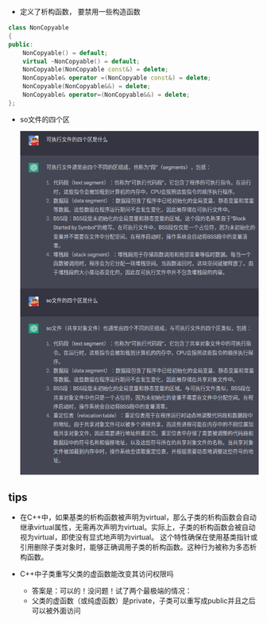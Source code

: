 
- 定义了析构函数， 要禁用一些构造函数

```c++
class NonCopyable
{
public:
    NonCopyable() = default;
    virtual ~NonCopyable() = default;
    NonCopyable(NonCopyable const&) = delete;
    NonCopyable& operator =(NonCopyable const&) = delete;
    NonCopyable(NonCopyable&&) = delete;
    NonCopyable& operator=(NonCopyable&&) = delete;
};


```

- so文件的四个区

  ![image-20230425155029028](image/image-20230425155029028.png)

## tips
- 在C++中，如果基类的析构函数被声明为virtual，那么子类的析构函数会自动继承virtual属性，无需再次声明为virtual。实际上，子类的析构函数会被自动视为virtual，即使没有显式地声明为virtual。
这个特性确保在使用基类指针或引用删除子类对象时，能够正确调用子类的析构函数。这种行为被称为多态析构函数。

- C++中子类重写父类的虚函数能改变其访问权限吗
  - 答案是：可以的！没问题！试了两个最极端的情况：
  - 父类的虚函数（或纯虚函数）是private，子类可以重写成public并且之后可以被外面访问